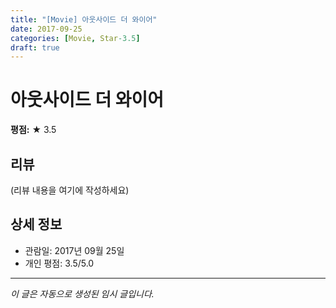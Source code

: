 ```yaml
---
title: "[Movie] 아웃사이드 더 와이어"
date: 2017-09-25
categories: [Movie, Star-3.5]
draft: true
---
```


# 아웃사이드 더 와이어

**평점:** ★ 3.5

## 리뷰

(리뷰 내용을 여기에 작성하세요)

## 상세 정보

- 관람일: 2017년 09월 25일
- 개인 평점: 3.5/5.0

---

*이 글은 자동으로 생성된 임시 글입니다.*
